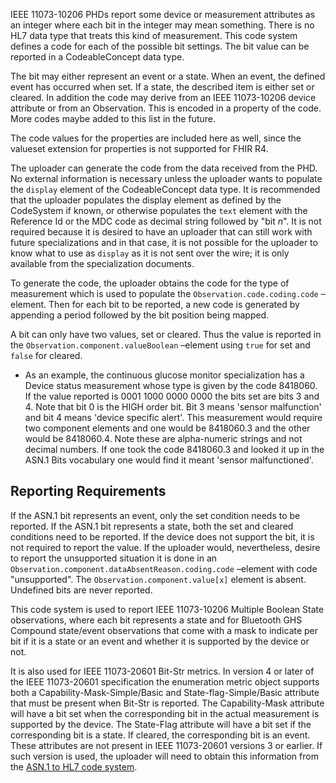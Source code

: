 IEEE 11073-10206 PHDs report some device or measurement attributes as an integer where each bit in the integer may mean something. There is no HL7 data type that treats this kind of measurement. This code system defines a code for each of the possible bit settings. The bit value can be reported in a CodeableConcept data type.

The bit may either represent an event or a state. When an event, the defined event has occurred when set. If a state, the described item is either set or cleared.  In addition the code may derive from an IEEE 11073-10206 device attribute or from an Observation. This is encoded in a property of the code. More codes maybe added to this list in the future. 

The code values for the properties are included here as well, since the valueset extension for properties is not supported for FHIR R4.

The uploader can generate the code from the data received from the PHD. No external information is necessary unless the uploader wants to populate the `display` element of the CodeableConcept data type. It is recommended that the uploader populates the display element as defined by the CodeSystem if known, or otherwise populates the `text` element with the Reference Id or the MDC code as decimal string followed by "bit *n*". It is not required because it is desired to have an uploader that can still work with future specializations and in that case, it is not possible for the uploader to know what to use as `display` as it is not sent over the wire; it is only available from the specialization documents.

To generate the code, the uploader obtains the code for the type of measurement which is used to populate the `Observation.code.coding.code` –element. Then for each bit to be reported, a new code is generated by appending a period followed by the bit position being mapped.

A bit can only have two values, set or cleared. Thus the value is reported in the `Observation.component.valueBoolean` –element using `true` for set and `false` for cleared.

 - As an example, the continuous glucose monitor specialization has a Device status measurement whose type is given by the code 8418060. If the value reported is 0001 1000 0000 0000 the bits set are bits 3 and 4. Note that bit 0 is the HIGH order bit. Bit 3 means 'sensor malfunction' and bit 4 means 'device specific alert'. This measurement would require two component elements and one would be 8418060.3 and the other would be 8418060.4. Note these are alpha-numeric strings and not decimal numbers. If one took the code 8418060.3 and looked it up in the ASN.1 Bits vocabulary one would find it meant 'sensor malfunctioned'.

## Reporting Requirements
If the ASN.1 bit represents an event, only the set condition needs to be reported. If the ASN.1 bit represents a state, both the set and cleared conditions need to be reported. If the device does not support the bit, it is not required to report the value. If the uploader would, nevertheless, desire to report the unsupported situation it is done in an `Observation.component.dataAbsentReason.coding.code` –element with code "unsupported". The `Observation.component.value[x]` element is absent. Undefined bits are never reported.

This code system is used to report IEEE 11073-10206 Multiple Boolean State observations, where each bit represents a state and for Bluetooth GHS Compound state/event observations that come with a mask to indicate per bit if it is a state or an event and whether it is supported by the device or not.

It is also used for IEEE 11073-20601 Bit-Str metrics. In version 4 or later of the IEEE 11073-20601 specification the enumeration metric object supports both a Capability-Mask-Simple/Basic and State-flag-Simple/Basic attribute that must be present when Bit-Str is reported. The Capability-Mask attribute will have a bit set when the corresponding bit in the actual measurement is supported by the device. The State-Flag attribute will have a bit set if the corresponding bit is a state. If cleared, the corresponding bit is an event. These attributes are not present in IEEE 11073-20601 versions 3 or earlier. If such version is used, the uploader will need to obtain this information from the [ASN.1 to HL7 code system](CodeSystem-ASN1ToHL7.html).
